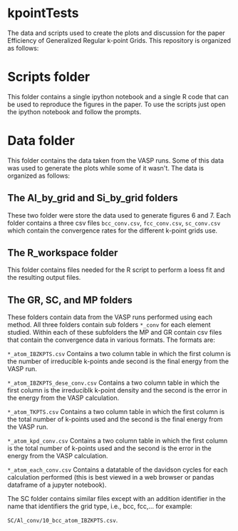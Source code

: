# kpointTests

The data and scripts used to create the plots and discussion for the
paper Efficiency of Generalized Regular k-point Grids. This repository
is organized as follows:

# Scripts folder

This folder contains a single ipython notebook and a single R code
that can be used to reproduce the figures in the paper. To use the
scripts just open the ipython notebook and follow the prompts.

# Data folder

This folder contains the data taken from the VASP runs. Some of this
data was used to generate the plots while some of it wasn't. The data
is organized as follows:

## The Al_by_grid and Si_by_grid folders

These two folder were store the data used to generate figures 6 and
7. Each folder contains a three csv files `bcc_conv.csv`,
`fcc_conv.csv`, `sc_conv.csv` which contain the convergence rates for
the different k-point grids use.

## The R_workspace folder

This folder contains files needed for the R script to perform a loess
fit and the resulting output files.

## The GR, SC, and MP folders

These folders contain data from the VASP runs performed using each
method. All three folders contain sub folders `*_conv` for each
element studied. Within each of these subfolders the MP and GR contain
csv files that contain the convergence data in various formats. The
formats are:

`*_atom_IBZKPTS.csv` Contains a two column table in which the first
column is the number of irreducible k-points ande second is the final
energy from the VASP run.

`*_atom_IBZKPTS_dese_conv.csv` Contains a two column table in which
the first column is the irreduciblk k-point density and the second is
the error in the energy from the VASP calculation.

`*_atom_TKPTS.csv` Contains a two column table in which the first
column is the total number of k-points used and the second is the
final energy from the VASP run.

`*_atom_kpd_conv.csv` Contains a two column table in which the first
column is the total number of k-points used and the second is the
error in the energy from the VASP calculation.

`*_atom_each_conv.csv` Contains a datatable of the davidson cycles for
each calculation performed (this is best viewed in a web browser or
pandas dataframe of a jupyter notebook).

The SC folder contains similar files except with an addition
identifier in the name that identifiers the grid type, i.e., bcc,
fcc,... for example:

`SC/Al_conv/10_bcc_atom_IBZKPTS.csv`.
